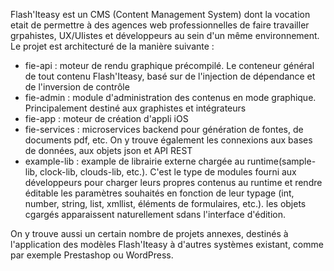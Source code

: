 Flash'Iteasy est un CMS (Content Management System) dont la vocation etait de permettre à des agences web professionnelles de faire travailler grpahistes, UX/UIistes et développeurs au sein d'un même environnement.
Le projet est architecturé de la manière suivante :

- fie-api : moteur de rendu graphique précompilé. Le conteneur général de tout contenu Flash'Iteasy, basé sur de l'injection de dépendance et de l'inversion de contrôle
- fie-admin : module d'administration des contenus en mode graphique. Principalement destiné aux graphistes et intégrateurs
- fie-app : moteur de création d'appli iOS
- fie-services : microservices backend pour génération de fontes, de documents pdf, etc. On y trouve également les connexions aux bases de données, aux objets json et API REST
- example-lib : example de librairie externe chargée au runtime(sample-lib, clock-lib, clouds-lib, etc.). C'est le type de modules fourni aux développeurs pour charger leurs propres contenus au runtime et rendre éditable les paramètres souhaités en fonction de leur typage (int, number, string, list, xmllist, éléments de formulaires, etc.). les objets cgargés apparaissent naturellement sdans l'interface d'édition.

On y trouve aussi un certain nombre de projets annexes, destinés à l'application des modèles Flash'Iteasy à d'autres systèmes existant, comme par exemple Prestashop ou WordPress.


